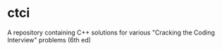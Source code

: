# ctci
A repository containing C++ solutions for various "Cracking the Coding Interview" problems (6th ed)
